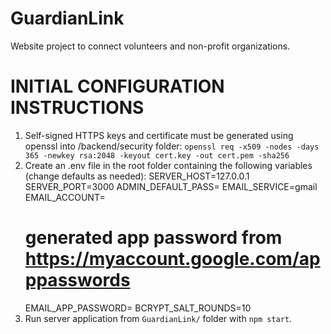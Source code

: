 # GuardianLink
Website project to connect volunteers and non-profit organizations.

# INITIAL CONFIGURATION INSTRUCTIONS
1. Self-signed HTTPS keys and certificate must be generated using openssl into /backend/security folder:
    `openssl req -x509 -nodes -days 365 -newkey rsa:2048 -keyout cert.key -out cert.pem -sha256`
2. Create an .env file in the root folder containing the following variables (change defaults as needed):
    SERVER_HOST=127.0.0.1
    SERVER_PORT=3000
    ADMIN_DEFAULT_PASS=
    EMAIL_SERVICE=gmail
    EMAIL_ACCOUNT=
    # generated app password from https://myaccount.google.com/apppasswords
    EMAIL_APP_PASSWORD=
    BCRYPT_SALT_ROUNDS=10
3. Run server application from `GuardianLink/` folder with `npm start`.